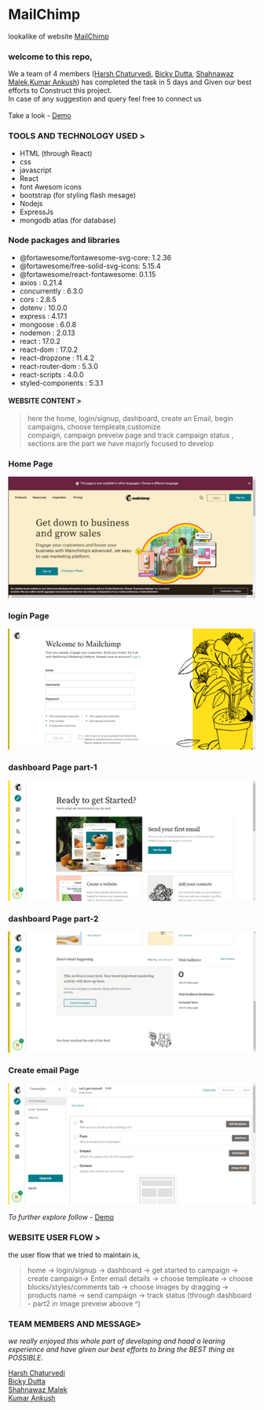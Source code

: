 # MailChimp

lookalike of website [MailChimp](https://mailchimp.com/)

### welcome to this repo,

We a team of 4 members ([Harsh Chaturvedi](https://github.com/harshchaturvedi1), [Bicky Dutta](https://github.com/imbickydutta), [Shahnawaz Malek](https://github.com/Malek1117),[Kumar Ankush](https://github.com/imankush7)) has completed the task in 5 days and Given our best efforts to Construct this project.
<br>
In case of any suggestion and query feel free to connect us  
<br>
Take a look - [Demo](https://mail-chimp-clone.vercel.app/)

### TOOLS AND TECHNOLOGY USED >

- HTML (through React)
- css
- javascript
- React
- font Awesom icons
- bootstrap (for styling flash mesage)
- Nodejs
- ExpressJs
- mongodb atlas (for database)

### Node packages and libraries

- @fortawesome/fontawesome-svg-core: 1.2.36
- @fortawesome/free-solid-svg-icons: 5.15.4
- @fortawesome/react-fontawesome: 0.1.15
- axios : 0.21.4
- concurrently : 6.3.0
- cors : 2.8.5
- dotenv : 10.0.0
- express : 4.17.1
- mongoose : 6.0.8
- nodemon : 2.0.13
- react : 17.0.2
- react-dom : 17.0.2
- react-dropzone : 11.4.2
- react-router-dom : 5.3.0
- react-scripts : 4.0.0
- styled-components : 5.3.1

#### WEBSITE CONTENT >

> here the home, login/signup, dashboard, create an Email, begin campaigns, choose templeate,customize  
>  compaign, campaign preveiw page and track campaign status , sections are the part we have majorly focused to develop

### Home Page

![Home](public/githubReadme/home.png)

### login Page

![Home](public/githubReadme/login.png)

### dashboard Page part-1

![Home](public/githubReadme/dashboard1.png)

### dashboard Page part-2

![Home](public/githubReadme/dashboard2.png)

### Create email Page

![Home](public/githubReadme/email.png)

_To further explore follow_ - [Demo](https://mail-chimp-clone.vercel.app/)

### WEBSITE USER FLOW >

the user flow that we tried to maintain is,

> home -> login/signup -> dashboard -> get started to campaign -> create campaign-> Enter email details -> choose templeate -> choose blocks/styles/comments tab -> choose images by dragging -> products name -> send campaign -> track status (through dashboard - part2 in image preveiw aboove ^)

### TEAM MEMBERS AND MESSAGE>

_we really enjoyed this whole part of developing and haad a learing experience and have given our best efforts to bring the BEST thing as POSSIBLE._

[Harsh Chaturvedi](https://github.com/harshchaturvedi1) <br>
[Bicky Dutta](https://github.com/imbickydutta) <br>
[Shahnawaz Malek](https://github.com/Malek1117) <br>
[Kumar Ankush](https://github.com/imankush7)
